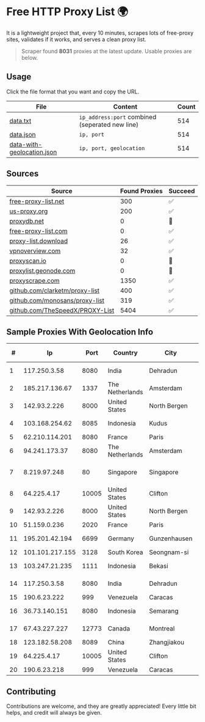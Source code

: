 
# Free HTTP Proxy List 🌍

It is a lightweight project that, every 10 minutes, scrapes lots of free-proxy sites, validates if it works, and serves a clean proxy list.


> Scraper found **8031** proxies at the latest update. Usable proxies are below.

## Usage

Click the file format that you want and copy the URL.


|File|Content|Count|
|----|-------|-----|
|[data.txt](https://raw.githubusercontent.com/themiralay/Proxy-List-World/master/data.txt)|`ip_address:port` combined (seperated new line)|514|
|[data.json](https://raw.githubusercontent.com/themiralay/Proxy-List-World/master/data.json)|`ip, port`|514|
|[data-with-geolocation.json](https://raw.githubusercontent.com/themiralay/Proxy-List-World/master/data-with-geolocation.json)|`ip, port, geolocation`|514|

## Sources

|Source|Found Proxies|Succeed|
|------|-------------|-------|
|[free-proxy-list.net](https://free-proxy-list.net)|300|✅|
|[us-proxy.org](https://www.us-proxy.org)|200|✅|
|[proxydb.net](http://proxydb.net)|0|🚫|
|[free-proxy-list.com](https://free-proxy-list.com/?page=&port=&type%5B%5D=http&type%5B%5D=https&up_time=0&search=Search)|0|✅|
|[proxy-list.download](https://www.proxy-list.download/HTTP)|26|✅|
|[vpnoverview.com](https://vpnoverview.com/privacy/anonymous-browsing/free-proxy-servers)|32|✅|
|[proxyscan.io](https://www.proxyscan.io)|0|🚫|
|[proxylist.geonode.com](https://proxylist.geonode.com/api/proxy-list?limit=300&page=1&sort_by=lastChecked&sort_type=desc&protocols=http,https)|0|🚫|
|[proxyscrape.com](https://api.proxyscrape.com/v2/?request=displayproxies&protocol=http&timeout=10000&country=all&ssl=all&anonymity=all)|1350|✅|
|[github.com/clarketm/proxy-list](https://raw.githubusercontent.com/clarketm/proxy-list/master/proxy-list-raw.txt)|400|✅|
|[github.com/monosans/proxy-list](https://raw.githubusercontent.com/monosans/proxy-list/main/proxies/http.txt)|319|✅|
|[github.com/TheSpeedX/PROXY-List](https://raw.githubusercontent.com/TheSpeedX/PROXY-List/master/http.txt)|5404|✅|


## Sample Proxies With Geolocation Info

|#|Ip|Port|Country|City|Internet Service Provider|
|-|--|----|-------|----|-------------------------|
|1|117.250.3.58|8080|India|Dehradun|Bharat Sanchar Nigam Ltd|
|2|185.217.136.67|1337|The Netherlands|Amsterdam|Stallion Network Services Limited|
|3|142.93.2.226|8000|United States|North Bergen|DigitalOcean, LLC|
|4|103.168.254.62|8085|Indonesia|Kudus|PT Fahasa Tri Data|
|5|62.210.114.201|8080|France|Paris|Online SAS|
|6|94.241.173.37|8080|The Netherlands|Amsterdam|TimeWeb Ltd.|
|7|8.219.97.248|80|Singapore|Singapore|Alibaba (US) Technology Co., Ltd.|
|8|64.225.4.17|10005|United States|Clifton|DigitalOcean, LLC|
|9|142.93.2.226|8000|United States|North Bergen|DigitalOcean, LLC|
|10|51.159.0.236|2020|France|Paris|SCALEWAY|
|11|195.201.42.194|6699|Germany|Gunzenhausen|Hetzner Online GmbH|
|12|101.101.217.155|3128|South Korea|Seongnam-si|NBP|
|13|103.247.21.235|1111|Indonesia|Bekasi|PT wifian Solution|
|14|117.250.3.58|8080|India|Dehradun|Bharat Sanchar Nigam Ltd|
|15|190.6.23.222|999|Venezuela|Caracas|Net Uno|
|16|36.73.140.151|8080|Indonesia|Semarang|PT. TELKOM INDONESIA|
|17|67.43.227.227|12773|Canada|Montreal|GloboTech Communications|
|18|123.182.58.208|8089|China|Zhangjiakou|China Telecom|
|19|64.225.4.17|10005|United States|Clifton|DigitalOcean, LLC|
|20|190.6.23.218|999|Venezuela|Caracas|Net Uno|



## Contributing

Contributions are welcome, and they are greatly appreciated! Every
little bit helps, and credit will always be given.

